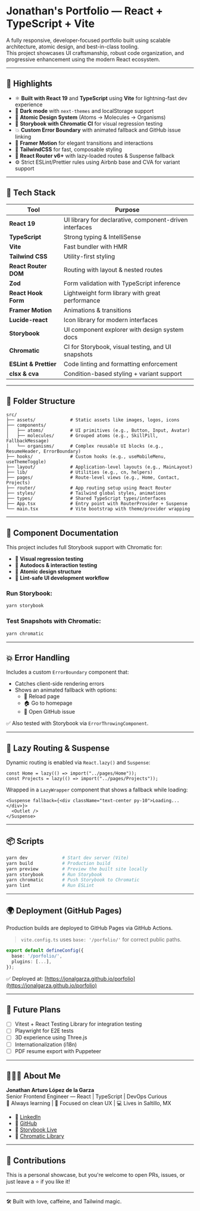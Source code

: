 # Jonathan's Portfolio — React + TypeScript + Vite

A fully responsive, developer-focused portfolio built using scalable architecture, atomic design, and best-in-class tooling.  
This project showcases UI craftsmanship, robust code organization, and progressive enhancement using the modern React ecosystem.

---

## 🧠 Highlights

- ⚛️ **Built with React 19** and **TypeScript** using **Vite** for lightning-fast dev experience
- 🌙 **Dark mode** with `next-themes` and localStorage support
- 🧱 **Atomic Design System** (Atoms → Molecules → Organisms)
- 🧪 **Storybook with Chromatic CI** for visual regression testing
- 💥 **Custom Error Boundary** with animated fallback and GitHub issue linking
- 🎨 **Framer Motion** for elegant transitions and interactions
- 💅 **TailwindCSS** for fast, composable styling
- 🔁 **React Router v6+** with lazy-loaded routes & Suspense fallback
- ⚙️ Strict ESLint/Prettier rules using Airbnb base and CVA for variant support

---

## 🚀 Tech Stack

| Tool                  | Purpose                                                          |
|-----------------------|------------------------------------------------------------------|
| **React 19**          | UI library for declarative, component-driven interfaces          |
| **TypeScript**        | Strong typing & IntelliSense                                    |
| **Vite**              | Fast bundler with HMR                                            |
| **Tailwind CSS**      | Utility-first styling                                            |
| **React Router DOM**  | Routing with layout & nested routes                             |
| **Zod**               | Form validation with TypeScript inference                        |
| **React Hook Form**   | Lightweight form library with great performance                  |
| **Framer Motion**     | Animations & transitions                                         |
| **Lucide-react**      | Icon library for modern interfaces                               |
| **Storybook**         | UI component explorer with design system docs                    |
| **Chromatic**         | CI for Storybook, visual testing, and UI snapshots               |
| **ESLint & Prettier** | Code linting and formatting enforcement                          |
| **clsx & cva**        | Condition-based styling + variant support                        |

---

## 📁 Folder Structure

```
src/
├── assets/             # Static assets like images, logos, icons
├── components/         
│   ├── atoms/          # UI primitives (e.g., Button, Input, Avatar)
│   ├── molecules/      # Grouped atoms (e.g., SkillPill, FallbackMessage)
│   └── organisms/      # Complex reusable UI blocks (e.g., ResumeHeader, ErrorBoundary)
├── hooks/              # Custom hooks (e.g., useMobileMenu, useThemeToggle)
├── layout/             # Application-level layouts (e.g., MainLayout)
├── lib/                # Utilities (e.g., cn, helpers)
├── pages/              # Route-level views (e.g., Home, Contact, Projects)
├── router/             # App routing setup using React Router
├── styles/             # Tailwind global styles, animations
├── types/              # Shared TypeScript types/interfaces
├── App.tsx             # Entry point with RouterProvider + Suspense
└── main.tsx            # Vite bootstrap with theme/provider wrapping
```

---

## 📘 Component Documentation

This project includes full Storybook support with Chromatic for:

- 🧩 **Visual regression testing**
- 🧪 **Autodocs & interaction testing**
- 🧱 **Atomic design structure**
- 🧼 **Lint-safe UI development workflow**

### Run Storybook:

```bash
yarn storybook
```

### Test Snapshots with Chromatic:

```bash
yarn chromatic
```

---

## 💥 Error Handling

Includes a custom `ErrorBoundary` component that:

- Catches client-side rendering errors
- Shows an animated fallback with options:
  - 🔁 Reload page
  - 🏠 Go to homepage
  - 🐛 Open GitHub issue

✅ Also tested with Storybook via `ErrorThrowingComponent`.

---

## 🔀 Lazy Routing & Suspense

Dynamic routing is enabled via `React.lazy()` and `Suspense`:

```tsx
const Home = lazy(() => import("../pages/Home"));
const Projects = lazy(() => import("../pages/Projects"));
```

Wrapped in a `LazyWrapper` component that shows a fallback while loading:

```tsx
<Suspense fallback={<div className="text-center py-10">Loading...</div>}>
  <Outlet />
</Suspense>
```

---

## 📦 Scripts

```bash
yarn dev             # Start dev server (Vite)
yarn build           # Production build
yarn preview         # Preview the built site locally
yarn storybook       # Run Storybook
yarn chromatic       # Push Storybook to Chromatic
yarn lint            # Run ESLint
```

---

## 🌍 Deployment (GitHub Pages)

Production builds are deployed to GitHub Pages via GitHub Actions.

> `vite.config.ts` uses `base: '/porfolio/'` for correct public paths.

```ts
export default defineConfig({
  base: '/porfolio/',
  plugins: [...],
});
```

✅ Deployed at: [https://jonalgarza.github.io/porfolio](https://jonalgarza.github.io/porfolio)

---

## 🧪 Future Plans

- [ ] Vitest + React Testing Library for integration testing
- [ ] Playwright for E2E tests
- [ ] 3D experience using Three.js
- [ ] Internationalization (i18n)
- [ ] PDF resume export with Puppeteer

---

## 🙋🏻‍♂️ About Me

**Jonathan Arturo López de la Garza**  
Senior Frontend Engineer — React | TypeScript | DevOps Curious  
🧠 Always learning | 🎯 Focused on clean UX | 💻 Lives in Saltillo, MX

- 💼 [LinkedIn](https://www.linkedin.com/in/jonathanlgarza/)
- 🧠 [GitHub](https://github.com/JonaLGarza)
- 📘 [Storybook Live](https://67faeb0c6c52986ce6872a8d-ufsjvdyguk.chromatic.com/)
- 🧪 [Chromatic Library](https://www.chromatic.com/library?appId=67faeb0c6c52986ce6872a8d)

---

## 🤝 Contributions

This is a personal showcase, but you're welcome to open PRs, issues, or just leave a ⭐ if you like it!

---

🛠 Built with love, caffeine, and Tailwind magic.